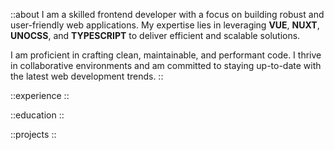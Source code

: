 ::about
I am a skilled frontend developer with a focus on building robust and user-friendly web applications. My expertise lies in leveraging  **VUE**, **NUXT**, **UNOCSS**, and **TYPESCRIPT** to deliver efficient and scalable solutions.

I am proficient in crafting clean, maintainable, and performant code. I thrive in collaborative environments and am committed to staying up-to-date with the latest web development trends.
::

::experience
::

::education
::

::projects
::

